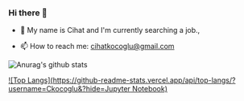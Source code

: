 ### Hi there 👋

- 💬 My name is Cihat and I'm currently searching a job.,

- 📫 How to reach me: cihatkocoglu@gmail.com

![Anurag's github stats](https://github-readme-stats.vercel.app/api?username=Ckocoglu&show_icons=true&count_private=true&theme=tokyonight)

[![Top Langs](https://github-readme-stats.vercel.app/api/top-langs/?username=Ckocoglu&?hide=Jupyter Notebook)](https://github.com/Ckocoglu/github-readme-stats)
